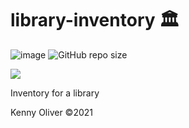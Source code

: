 # library-inventory :classical_building:

![image](https://www.codefactor.io/repository/github/KennyOliver/library-inventory/badge?style=for-the-badge)
![GitHub repo size](https://img.shields.io/github/repo-size/KennyOliver/library-inventory?style=for-the-badge)

[![](https://repl.it/badge/github/KennyOliver/library-inventory)](https://repl.it/@KennyOliver/library-inventory)

Inventory for a library

Kenny Oliver ©2021
